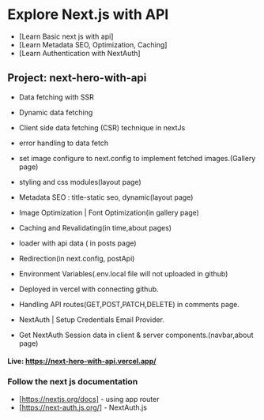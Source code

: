 # Explore Next.js with API
- [Learn Basic next js with api]
- [Learn Metadata SEO, Optimization, Caching]
- [Learn Authentication with NextAuth]


## Project: next-hero-with-api
- Data fetching with SSR
- Dynamic data fetching
- Client side data fetching (CSR) technique in nextJs
- error handling to data fetch
- set image configure to next.config to implement fetched images.(Gallery page)
- styling and css modules(layout page)
- Metadata SEO :  title-static seo, dynamic(layout page)
- Image Optimization | Font Optimization(in gallery page)
- Caching and Revalidating(in time,about pages)
- loader with api data ( in posts page)
- Redirection(in next.config, postApi)
- Environment Variables(.env.local file will not uploaded in github)
- Deployed in vercel with connecting github.

- Handling API routes(GET,POST,PATCH,DELETE) in comments page.
- NextAuth | Setup Credentials Email Provider.
- Get NextAuth Session data in client & server components.(navbar,about page)

#### Live: https://next-hero-with-api.vercel.app/

### Follow the next js documentation
- [https://nextjs.org/docs] - using app router
- [https://next-auth.js.org/] - NextAuth.js